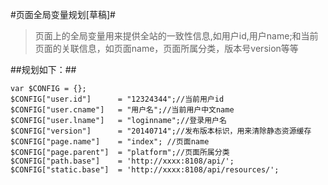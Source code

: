 #页面全局变量规划[草稿]#
>页面上的全局变量用来提供全站的一致性信息,如用户id,用户name;和当前页面的关联信息，如页面name，页面所属分类，版本号version等等

##规划如下：##

```
var $CONFIG = {};
$CONFIG["user.id"]      = "12324344";//当前用户id
$CONFIG["user.cname"]   = "用户名";//当前用户中文name
$CONFIG["user.lname"]   = "loginname";//登录用户名
$CONFIG["version"]      = "20140714";//发布版本标识，用来清除静态资源缓存
$CONFIG["page.name"]    = "index"; //页面name
$CONFIG["page.parent"]  = "platform";//页面所属分类
$CONFIG["path.base"]    = 'http://xxxx:8108/api/';
$CONFIG["static.base"]  = 'http://xxxx:8108/api/resources/';
```
